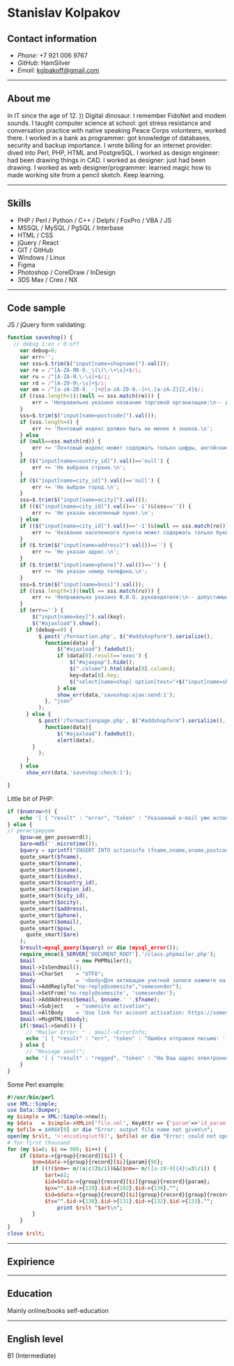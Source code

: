 # Stanislav Kolpakov

## Contact information
- *Phone:* +7 921 006 9767
- *GitHub:* HamSilver
- *Email:* kolpakoff@gmail.com
***
## About me
In IT since the age of 12. )) Digital dinosaur. I remember FidoNet and modem sounds. 
I taught сomputer science at school: got stress resistance and conversation practice with native speaking Peace Corps volunteers, worked there.
I worked in a bank as programmer: got knowledge of databases, security and backup importance.
I wrote billing for an internet provider: dived into Perl, PHP, HTML and PostgreSQL.
I worked as design engineer: had been drawing things in CAD.
I worked as designer: just had been drawing.
I worked as web designer/programmer: learned magic how to made working site from a pencil sketch. 
Keep learning.
***
## Skills
* PHP / Perl / Python / C++ / Delphi / FoxPro / VBA / JS
* MSSQL / MySQL / PgSQL / Interbase 
* HTML / CSS
* jQuery / React
* GIT / GitHub
* Windows / Linux 
* Figma
* Photoshop / CorelDraw / InDesign
* 3DS Max / Creo / NX
***
## Code sample
JS / jQuery form validating:
```javascript
function saveshop() {
  // debug 1:on / 0:off
	var debug=0;
	var err='';
	var sss=$.trim($("input[name=shopname]").val());
	var re = /^[A-ZА-Я0-9._\(\)\-\+\s]+$/i;  
	var ru = /^[A-ZА-Я.\-\s]+$/i;  
	var rd = /^[A-Z0-9\-\s]+$/i; 
	var em = /^[a-zA-Z0-9._-]+@[a-zA-Z0-9.-]+\.[a-zA-Z]{2,4}$/;
	if ((sss.length<1)|(null == sss.match(re))) {
		err = 'Неправильно указано название торговой организации:\n-- допустимые знаки: А-Я A-Z 0-9 . _ + - ( )\n';
	}
	sss=$.trim($("input[name=postcode]").val());
	if (sss.length<4) {
		err += 'Почтовый индекс должен быть не менее 4 знаков.\n';
	} else
	if (null==sss.match(rd)) {
		err += 'Почтовый индекс может содержать только цифры, англйские буквы и знак тире.\n';
	}
	if ($("input[name=country_id]").val()=='null') {
		err += 'Не выбрана страна.\n';
	}
	if ($("input[name=city_id]").val()=='null') {
		err += 'Не выбран город.\n';
	}
	sss=$.trim($("input[name=ocity]").val());
	if (($("input[name=city_id]").val()=='-1')&(sss=='')) {
		err += 'Не указан населенный пункт.\n';
	} else
	if (($("input[name=city_id]").val()=='-1')&(null == sss.match(re))) {
		err += 'Название населенного пункта может содержать только буквы, цифры и знак тире.\n';
	}
	if ($.trim($("input[name=address]").val())=='') {
		err += 'Не указан адрес.\n';
	}
	if ($.trim($("input[name=phone]").val())=='') {
		err += 'Не указан номер телефона.\n';
	}
	sss=$.trim($("input[name=boss]").val());
	if ((sss.length<1)|(null == sss.match(ru))) {
		err += 'Неправильно указано Ф.И.О. руководителя:\n-- допустимые знаки: А-Я A-Z . -\n';
	}
	if (err=='') {
		$("input[name=key]").val(key);
		$("#ajaxload").show();
	  if (debug==0) {
		  $.post('/fornaction.php', $("#addshopform").serialize(),
			function(data) {
				$("#ajaxload").fadeOut();
				if (data[0].result=='exec') {
					$("#ajaxpop").hide();
					$(".column").html(data[0].column);
					key=data[0].key;
					$("select[name=shop] option[text="+$("input[name=shopname]").val()+"]").attr("selected", true);
				} else 
     			show_err(data,'saveshop:ajax:send:1');
   			}, "json"
		  );
	  } else {
		  $.post('/formactionpage.php', $("#addshopform").serialize(),
			function(data){
				$("#ajaxload").fadeOut();
				alert(data);
   		}
		  );
	  }
	} else 
	  show_err(data,'saveshop:check:1');

}
```
Little bit of PHP:
```php
if ($numrow>0) {
	echo '[ { "result" : "error", "token" : "Указанный e-mail уже используется." } ]';
} else { 
// регистрируем
	$psw=ae_gen_password();
	$are=md5(''.microtime());
	$query = sprintf("INSERT INTO actioninfo (fname,nname,sname,postcode,country_id,region_id,city_id,ocity,address,phone,email,pass,reg) VALUES (%s,%s,%s,%s,%s,%s,%s,%s,%s,%s,%s,%s,%s)",
    quote_smart($fname),
    quote_smart($nname),
    quote_smart($sname),
    quote_smart($index),
    quote_smart($country_id),
    quote_smart($region_id),
    quote_smart($city_id),
    quote_smart($ocity),
    quote_smart($address),
    quote_smart($phone),
    quote_smart($email),
    quote_smart($psw),
	  quote_smart($are)
	);
	$result=mysql_query($query) or die (mysql_error());
	require_once($_SERVER['DOCUMENT_ROOT'].'/class.phpmailer.php');
	$mail             = new PHPMailer();
	$mail->IsSendmail();
	$mail->CharSet    = "UTF8";
	$body             = '<body>Для активации учетной записи нажмите на ссылку: <a href="https://somesite/'.$are.'">https://somesite/'.$are.'</a><br />Ссылка действительна в течение 24 часов.</body>';
	$mail->AddReplyTo("no-reply@somesite","somesender");
	$mail->SetFrom('no-reply@somesite', 'somesender');
	$mail->AddAddress($email, $nname.' '.$fname);
	$mail->Subject    = "somesite activation";
	$mail->AltBody    = 'Use link for account activation: https://somesite/'.$are; 
	$mail->MsgHTML($body);
	if(!$mail->Send()) {
	  // "Mailer Error: " . $mail->ErrorInfo;
  	  echo '[ { "result" : "err", "token" : "Ошибка отправки письма: '.$mail->ErrorInfo.'" } ]';
	} else {
	  // "Message sent!";
  	  echo '[ { "result" : "regged", "token" : "На Ваш адрес электронной почты отправлена ссылка для активации." } ]';
	}
}
```
Some Perl example:
```perl
#!/usr/bin/perl
use XML::Simple;
use Data::Dumper;
my $simple = XML::Simple->new();
my $data   = $simple->XMLin('file.xml', KeyAttr => {'param'=>'id_param'}, ContentKey => '-content');
my $ofile = $ARGV[0] or die "Error: output file name not given\n";
open(my $rslt, '>:encoding(utf8)', $ofile) or die "Error: could not open '$ofile' $!\n";
# for first thousand
for (my $i=0; $i <= 999; $i++) {
	if ($data->{group}{record}[$i]) {
		$nm=$data->{group}{record}[$i]{param}{96};
		if ((!($nm=~ m/(a|c)3$/i))&&($nm=~ m/([a-z0-9]{4}\w3)/i)) {
			$art=$1;
			$id=$data->{group}{record}[$i]{group}{record}{param};
			$px="".$id->{129}.$id->{102}.$id->{136}."";
			$id=$data->{group}{record}[$i]{group}{record}{group}{record}{param};
			$tx="".$id->{130}.$id->{131}.$id->{132}.$id->{133}."";
				print $rslt "$art\n";
		}
	}
}
close $rslt;
```
***
## Expirience


***
## Education
Mainly online/books self-education
***
## English level
B1 (Intermediate)